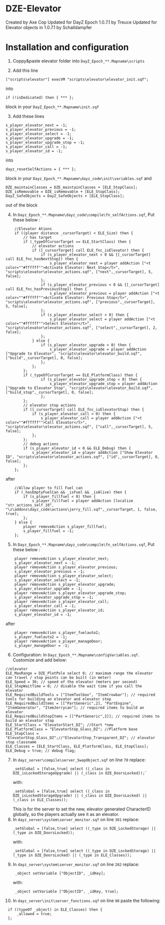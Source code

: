 # DZE-Elevator
Created by Axe Cop
Updated for DayZ Epoch 1.0.7.1 by Treuce
Updated for Elevator objects in 1.0.7.1 by Schalldampfer

# Installation and configuration

1. Coppy&paste elevator folder into `DayZ_Epoch_**.Mapname\scripts`

2. Add this line
```sqf
["scripts\elevator"] execVM "scripts\elevator\elevator_init.sqf";
```
into
```sqf
if (!isDedicated) then { *** };
``` 
block in your `DayZ_Epoch_**.Mapname\init.sqf`

3. Add these lines

```sqf
s_player_elevator_next = -1;
s_player_elevator_previous = -1;
s_player_elevator_select = -1;
s_player_elevator_upgrade = -1;
s_player_elevator_upgrade_stop = -1;
s_player_elevator_call = -1;
s_player_elevator_id = -1;
```
into
```sqf
dayz_resetSelfActions = { *** };
``` 
block in your `Dayz_Epoch_**.Mapname\dayz_code\init\variables.sqf`
and
```sqf
DZE_maintainClasses = DZE_maintainClasses + [ELE_StopClass];
DZE_isRemovable = DZE_isRemovable + [ELE_StopClass];
DayZ_SafeObjects = DayZ_SafeObjects + [ELE_StopClass];
```
out of the block

4. In `Dayz_Epoch_**.Mapname\dayz_code\compile\fn_selfActions.sqf`, Put these below :

```sqf
	//Elevator Ations
	if ((player distance _cursorTarget) < ELE_Size) then {
		// has target
		if (_typeOfCursorTarget == ELE_StartClass) then {
			// elevator actions
			if ([_cursorTarget] call ELE_fnc_isElevator) then {
				if (s_player_elevator_next < 0 && {[_cursorTarget] call ELE_fnc_hasNextStop}) then {
					s_player_elevator_next = player addAction ["<t color=""#ffffff"">Activate Elevator: Next Stop</t>", "scripts\elevator\elevator_actions.sqf", ["next",_cursorTarget], 5, false];
				};
				if (s_player_elevator_previous < 0 && {[_cursorTarget] call ELE_fnc_hasPreviousStop}) then {
					s_player_elevator_previous = player addAction ["<t color=""#ffffff"">Activate Elevator: Previous Stop</t>", "scripts\elevator\elevator_actions.sqf", ["previous",_cursorTarget], 5, false];
				};
				if (s_player_elevator_select < 0) then {
					s_player_elevator_select = player addAction ["<t color=""#ffffff"">Select Elevator</t>", "scripts\elevator\elevator_actions.sqf", ["select",_cursorTarget], 2, false];
				};
			} else {
				if (s_player_elevator_upgrade < 0) then {
					s_player_elevator_upgrade = player addAction ["Upgrade to Elevator", "scripts\elevator\elevator_build.sqf", ["build",_cursorTarget], 0, false];
				};
			};
		};
		if (_typeOfCursorTarget == ELE_PlatformClass) then {
				if (s_player_elevator_upgrade_stop < 0) then {
					s_player_elevator_upgrade_stop = player addAction ["Upgrade to Elevator Stop", "scripts\elevator\elevator_build.sqf", ["build_stop",_cursorTarget], 0, false];
				};
		};
		// elevator stop actions
		if ([_cursorTarget] call ELE_fnc_isElevatorStop) then {
			if (s_player_elevator_call < 0) then {
				s_player_elevator_call = player addAction ["<t color=""#ffffff"">Call Elevator</t>", "scripts\elevator\elevator_actions.sqf", ["call",_cursorTarget], 5, false];
			};
		};
		// debug actions
		if (s_player_elevator_id < 0 && ELE_Debug) then {
			s_player_elevator_id = player addAction ["Show Elevator ID", "scripts\elevator\elevator_actions.sqf", ["id",_cursorTarget], 0, false];
		};
	};
```
after
```sqf
	//Allow player to fill Fuel can
	if (_hasEmptyFuelCan && _isFuel && _isAlive) then {
		if (s_player_fillfuel < 0) then {
			s_player_fillfuel = player addAction [localize "str_actions_self_10", "\z\addons\dayz_code\actions\jerry_fill.sqf",_cursorTarget, 1, false, true];
		};
	} else {
		player removeAction s_player_fillfuel;
		s_player_fillfuel = -1;
	};
```

5. In `Dayz_Epoch_**.Mapname\dayz_code\compile\fn_selfActions.sqf`, Put these below :

```sqf
	player removeAction s_player_elevator_next;
	s_player_elevator_next = -1;
	player removeAction s_player_elevator_previous;
	s_player_elevator_previous = -1;
	player removeAction s_player_elevator_select;
	s_player_elevator_select = -1;
	player removeAction s_player_elevator_upgrade;
	s_player_elevator_upgrade = -1;
	player removeAction s_player_elevator_upgrade_stop;
	s_player_elevator_upgrade_stop = -1;
	player removeAction s_player_elevator_call;
	s_player_elevator_call = -1;
	player removeAction s_player_elevator_id;
	s_player_elevator_id = -1;
```
after
```sqf
	player removeAction s_player_fuelauto2;
	s_player_fuelauto2 = -1;
	player removeAction s_player_manageDoor;
	s_player_manageDoor = -1;
```

6. Configuration: in `Dayz_Epoch_**.Mapname\configVariables.sqf`. Customize and add below:

```sqf
//elevator
ELE_MaxRange = DZE_PlotPole select 0; // maximum range the elevator can travel / stop points can be built (in meter)
ELE_Speed = 30; // speed of the elevator (meters per second)
ELE_StopWaitTime = 0; // disable the wait time if you call the elevator
ELE_RequiredBuildTools = ["ItemToolbox", "ItemCrowbar"]; // required tools for building an elevator and elevator stop
ELE_RequiredBuildItems = [["PartGeneric",2], "PartEngine", "ItemGenerator", "ItemJerrycan"]; // required items to build an elevator
ELE_RequiredBuildStopItems = [["PartGeneric",2]]; // required items to build an elevator stop
ELE_StartClass = "ElevatorStart_DZ"; //Start *new
ELE_PlatformClass = "ElevatorStop_Glass_DZ"; //Platform base
ELE_StopClass = "ElevatorStop_Glass_DZ";//"ElevatorStop_Transparent_DZ"; // elevator stop classname
ELE_Classes = [ELE_StartClass, ELE_PlatformClass, ELE_StopClass];
ELE_Debug = true; // debug flag;
```

7. In `dayz_server\compile\server_SwapObject.sqf` on line `70` replace:
   ```sqf
   _setGlobal = [false,true] select ((_class in DZE_isLockedStorageUpgrade) || (_class in DZE_DoorsLocked));`
   ```
   with:
   ```sqf
   _setGlobal = [false,true] select ((_class in DZE_isLockedStorageUpgrade) || (_class in DZE_DoorsLocked) || (_class in ELE_Classes));
   ```
	This is for the server to set the new, elevator generated CharacterID globally, so the players actually see it as an elevator.
8. In `dayz_server\system\server_monitor.sqf` on line `301` replace:
   ```sqf
   _setGlobal = [false,true] select ((_type in DZE_LockedStorage) || (_type in DZE_DoorsLocked));
   ```
   with:
   ```sqf
   _setGlobal = [false,true] select ((_type in DZE_LockedStorage) || (_type in DZE_DoorsLocked) || (_type in ELE_Classes));
   ```
9. In `dayz_server\system\server_monitor.sqf` on line `202` replace:
   ```sqf
	_object setVariable ["ObjectID", _idKey];
   ```
   with:
   ```sqf
	_object setVariable ["ObjectID", _idKey, true];
   ```
10. In `dayz_server\init\server_functions.sqf` on line `90` paste the following:
   ```sqf
	if ((typeOf _object) in ELE_Classes) then {		
		_allowed = true;
	};
   ```